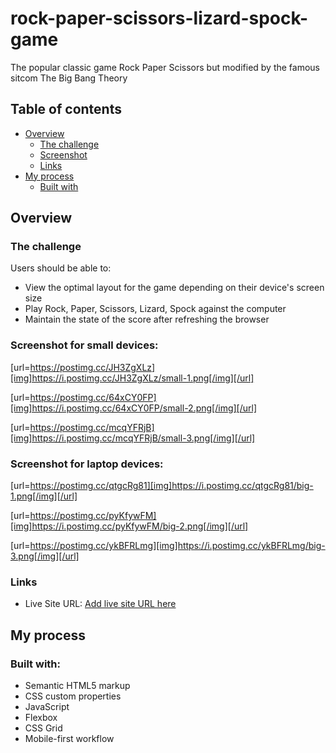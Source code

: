 # rock-paper-scissors-lizard-spock-game
The popular classic game Rock Paper Scissors but modified by the famous sitcom The Big Bang Theory

## Table of contents

- [Overview](#overview)
  - [The challenge](#the-challenge)
  - [Screenshot](#screenshot)
  - [Links](#links)
- [My process](#my-process)
  - [Built with](#built-with)

## Overview

### The challenge

Users should be able to:

- View the optimal layout for the game depending on their device's screen size
- Play Rock, Paper, Scissors, Lizard, Spock against the computer
- Maintain the state of the score after refreshing the browser

### Screenshot for small devices:

[url=https://postimg.cc/JH3ZgXLz][img]https://i.postimg.cc/JH3ZgXLz/small-1.png[/img][/url]

[url=https://postimg.cc/64xCY0FP][img]https://i.postimg.cc/64xCY0FP/small-2.png[/img][/url]

[url=https://postimg.cc/mcqYFRjB][img]https://i.postimg.cc/mcqYFRjB/small-3.png[/img][/url]

### Screenshot for laptop devices:

[url=https://postimg.cc/qtgcRg81][img]https://i.postimg.cc/qtgcRg81/big-1.png[/img][/url]

[url=https://postimg.cc/pyKfywFM][img]https://i.postimg.cc/pyKfywFM/big-2.png[/img][/url]

[url=https://postimg.cc/ykBFRLmg][img]https://i.postimg.cc/ykBFRLmg/big-3.png[/img][/url]

### Links

- Live Site URL: [Add live site URL here](https://your-live-site-url.com)

## My process

### Built with:

- Semantic HTML5 markup
- CSS custom properties
- JavaScript
- Flexbox
- CSS Grid
- Mobile-first workflow


